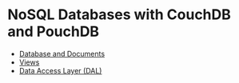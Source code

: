 # NoSQL Databases with CouchDB and PouchDB

- [Database and Documents](/dbs-and-docs/)
- [Views](/views/)
- [Data Access Layer (DAL)](/DAL)
